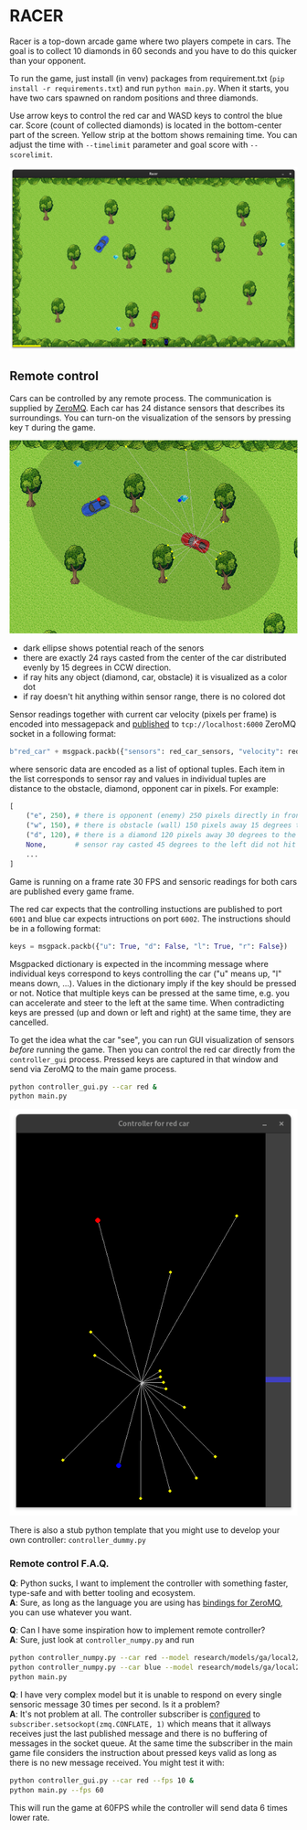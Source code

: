 # RACER

Racer is a top-down arcade game where two players compete in cars. The goal is to collect 10 diamonds in 60 seconds and you have to do this quicker than your opponent.

To run the game, just install (in venv) packages from requirement.txt (`pip install -r requirements.txt`) and run `python main.py`. When it starts, you have two cars spawned on random positions and three diamonds.

Use arrow keys to control the red car and WASD keys to control the blue car. Score (count of collected diamonds) is located in the bottom-center part of the screen. Yellow strip at the bottom shows remaining time. You can adjust the time with `--timelimit` parameter and goal score with `--scorelimit`.

![alt text](docs/game.png)

## Remote control

Cars can be controlled by any remote process. The communication is supplied by [ZeroMQ](https://zeromq.org/). Each car has 24 distance sensors that describes its surroundings. You can turn-on the visualization of the sensors by pressing key `T` during the game.

![alt text](docs/sensors.png)

- dark ellipse shows potential reach of the senors
- there are exactly 24 rays casted from the center of the car distributed evenly by 15 degrees in CCW direction.
- if ray hits any object (diamond, car, obstacle) it is visualized as a color dot
- if ray doesn't hit anything within sensor range, there is no colored dot

Sensor readings together with current car velocity (pixels per frame) is encoded into messagepack and [published](https://learning-0mq-with-pyzmq.readthedocs.io/en/latest/pyzmq/patterns/pubsub.html) to `tcp://localhost:6000` ZeroMQ socket in a following format:

```py
b"red_car" + msgpack.packb({"sensors": red_car_sensors, "velocity": red_car_velocity})
```

where sensoric data are encoded as a list of optional tuples. Each item in the list corresponds to sensor ray and values in individual tuples are distance to the obstacle, diamond, opponent car in pixels. For example:

```py
[
    ("e", 250), # there is opponent (enemy) 250 pixels directly in front of us
    ("w", 150), # there is obstacle (wall) 150 pixels away 15 degrees to the left
    ("d", 120), # there is a diamond 120 pixels away 30 degrees to the keft
    None,       # sensor ray casted 45 degrees to the left did not hit any obstacle
    ...
]
```

Game is running on a frame rate 30 FPS and sensoric readings for both cars are published every game frame.

The red car expects that the controlling instuctions are published to port `6001` and blue car expects intructions on port `6002`. The instructions should be in a following format:

```py
keys = msgpack.packb({"u": True, "d": False, "l": True, "r": False})
```

Msgpacked dictionary is expected in the incomming message where individual keys correspond to keys controlling the car ("u" means up, "l" means down, ...). Values in the dictionary imply if the key should be pressed or not. Notice that multiple keys can be pressed at the same time, e.g. you can accelerate and steer to the left at the same time. When contradicting keys are pressed (up and down or left and right) at the same time, they are cancelled.

To get the idea what the car "see", you can run GUI visualization of sensors *before* running the game. Then you can control the red car directly from the `controller_gui` process. Pressed keys are captured in that window and send via ZeroMQ to the main game process.

```bash
python controller_gui.py --car red &
python main.py
```

![alt text](docs/controller.png)

There is also a stub python template that you might use to develop your own controller: `controller_dummy.py`

### Remote control F.A.Q.

**Q**: Python sucks, I want to implement the controller with something faster, type-safe and with better tooling and ecosystem.<br>
**A**: Sure, as long as the language you are using has [bindings for ZeroMQ](http://wiki.zeromq.org/bindings:_start), you can use whatever you want.

**Q**: Can I have some inspiration how to implement remote controller?<br>
**A**: Sure, just look at `controller_numpy.py` and run

```bash
python controller_numpy.py --car red --model research/models/ga/local2/pop400-runs5-073* &
python controller_numpy.py --car blue --model research/models/ga/local2/pop400-runs5-073* &
python main.py
```

**Q**: I have very complex model but it is unable to respond on every single sensoric message 30 times per second. Is it a problem?<br>
**A**: It's not problem at all. The controller subscriber is [configured](https://libzmq.readthedocs.io/en/zeromq4-x/zmq_setsockopt.html) to `subscriber.setsockopt(zmq.CONFLATE, 1)` which means that it allways receives just the last published message and there is no buffering of messages in the socket queue. At the same time the subscriber in the main game file considers the instruction about pressed keys valid as long as there is no new message received. You might test it with:

```bash
python controller_gui.py --car red --fps 10 &
python main.py --fps 60
```

This will run the game at 60FPS while the controller will send data 6 times lower rate.
